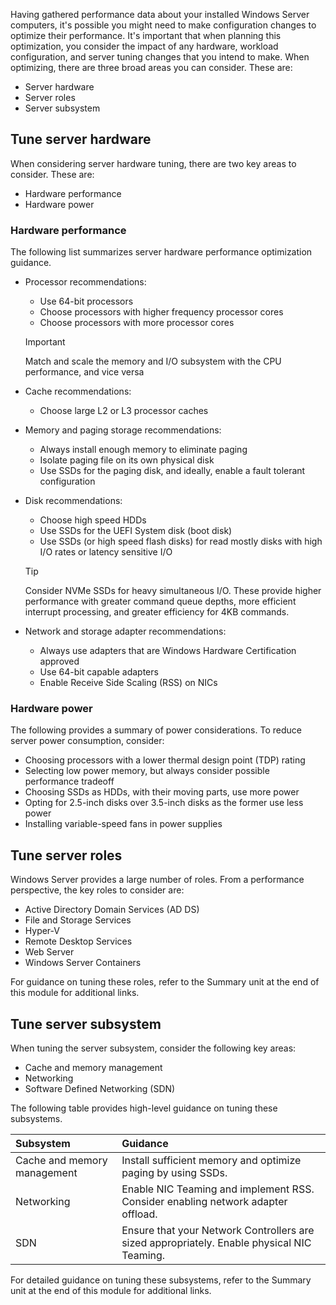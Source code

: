 Having gathered performance data about your installed Windows Server computers, it's possible you might need to make configuration changes to optimize their performance. It's important that when planning this optimization, you consider the impact of any hardware, workload configuration, and server tuning changes that you intend to make. When optimizing, there are three broad areas you can consider. These are:

- Server hardware
- Server roles
- Server subsystem

## Tune server hardware

When considering server hardware tuning, there are two key areas  to consider. These are:

- Hardware performance
- Hardware power

### Hardware performance

The following list summarizes server hardware performance optimization guidance.

- Processor recommendations:

  - Use 64-bit processors
  - Choose processors with higher frequency processor cores
  - Choose processors with more processor cores

  > [!IMPORTANT]
  > Match and scale the memory and I/O subsystem with the CPU performance, and vice versa

- Cache recommendations:

  - Choose large L2 or L3 processor caches

- Memory and paging storage recommendations:

  - Always install enough memory to eliminate paging
  - Isolate paging file on its own physical disk
  - Use SSDs for the paging disk, and ideally, enable a fault tolerant configuration

- Disk recommendations:

  - Choose high speed HDDs
  - Use SSDs for the UEFI System disk (boot disk)
  - Use SSDs (or high speed flash disks) for read mostly disks with high I/O rates or latency sensitive I/O

  > [!TIP]
  > Consider NVMe SSDs for heavy simultaneous I/O. These provide higher performance with greater command queue depths, more efficient interrupt processing, and greater efficiency for 4KB commands.

- Network and storage adapter recommendations:

  - Always use adapters that are Windows Hardware Certification approved
  - Use 64-bit capable adapters
  - Enable Receive Side Scaling (RSS) on NICs

### Hardware power

The following provides a summary of power considerations. To reduce server power consumption, consider:

- Choosing processors with a lower thermal design point (TDP) rating
- Selecting low power memory, but always consider possible performance tradeoff
- Choosing SSDs as HDDs, with their moving parts, use more power
- Opting for 2.5-inch disks over 3.5-inch disks as the former use less power
- Installing variable-speed fans in power supplies

## Tune server roles

Windows Server provides a large number of roles. From a performance perspective, the key roles to consider are:

- Active Directory Domain Services (AD DS)
- File and Storage Services
- Hyper-V
- Remote Desktop Services
- Web Server
- Windows Server Containers

For guidance on tuning these roles, refer to the Summary unit at the end of this module for additional links.

## Tune server subsystem

When tuning the server subsystem, consider the following key areas:

- Cache and memory management
- Networking
- Software Defined Networking (SDN)

The following table provides high-level guidance on tuning these subsystems.

| Subsystem| Guidance|
| :--- | :--- |
| Cache and memory management| Install sufficient memory and optimize paging by using SSDs.|
| Networking| Enable NIC Teaming and implement RSS. Consider enabling network adapter offload.|
| SDN| Ensure that your Network Controllers are sized appropriately. Enable physical NIC Teaming.|

For detailed guidance on tuning these subsystems, refer to the Summary unit at the end of this module for additional links.
